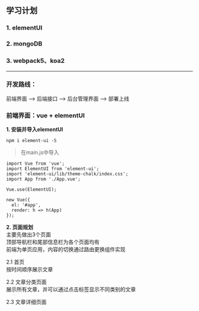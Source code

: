 ## 学习计划 
### 1. elementUI
### 2. mongoDB
### 3. webpack5、koa2
********

### 开发路线： 
前端界面 --> 后端接口 --> 后台管理界面 --> 部署上线

### 前端界面：vue + elementUI
**1. 安装并导入elementUI**

```npm i element-ui -S```  
> 在main.js中导入
```
import Vue from 'vue';
import ElementUI from 'element-ui';
import 'element-ui/lib/theme-chalk/index.css';
import App from './App.vue';

Vue.use(ElementUI);

new Vue({
  el: '#app',
  render: h => h(App)
});
```

**2. 页面规划**<br>
主要先做出3个页面<br>
顶部导航栏和尾部信息栏为各个页面均有  
前端为单页应用，内容的切换通过路由更换组件实现

2.1 首页<br>
按时间顺序展示文章<br>

2.2 文章分类页面<br>
展示所有文章，并可以通过点击标签显示不同类别的文章

2.3 文章详细页面


